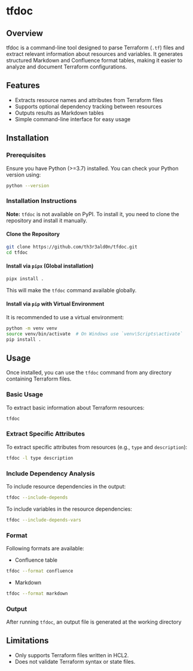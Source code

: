 # tfdoc 

## Overview
tfdoc is a command-line tool designed to parse Terraform (`.tf`) files and extract relevant information about resources and variables. It generates structured Markdown and Confluence format tables, making it easier to analyze and document Terraform configurations.

## Features
- Extracts resource names and attributes from Terraform files
- Supports optional dependency tracking between resources
- Outputs results as Markdown tables
- Simple command-line interface for easy usage

## Installation
### Prerequisites
Ensure you have Python (>=3.7) installed. You can check your Python version using:
```sh
python --version
```

### Installation Instructions
**Note:** `tfdoc` is not available on PyPI. To install it, you need to clone the repository and install it manually.

#### Clone the Repository
```sh
git clone https://github.com/th3r3ald0n/tfdoc.git
cd tfdoc
```

#### Install via `pipx` (Global installation) 

```sh
pipx install .
```
This will make the `tfdoc` command available globally.


#### Install via `pip` with Virtual Environment
It is recommended to use a virtual environment:
```sh
python -m venv venv
source venv/bin/activate  # On Windows use `venv\Scripts\activate`
pip install .
```

## Usage
Once installed, you can use the `tfdoc` command from any directory containing Terraform files.

### Basic Usage
To extract basic information about Terraform resources:
```sh
tfdoc
```

### Extract Specific Attributes
To extract specific attributes from resources (e.g., `type` and `description`):
```sh
tfdoc -l type description
```

### Include Dependency Analysis
To include resource dependencies in the output:
```sh
tfdoc --include-depends
```

To include variables in the resource dependencies:
```sh
tfdoc --include-depends-vars
```

### Format 
Following formats are available:
- Confluence table
```sh
tfdoc --format confluence
```

- Markdown
```sh
tfdoc --format markdown
```


### Output
After running `tfdoc`, an output file is generated at the working directory

## Limitations
- Only supports Terraform files written in HCL2.
- Does not validate Terraform syntax or state files.




